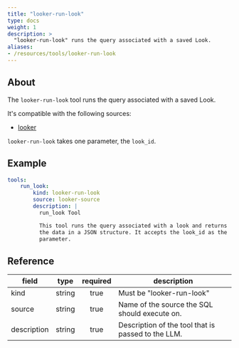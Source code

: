 ```yaml
---
title: "looker-run-look"
type: docs
weight: 1
description: >
  "looker-run-look" runs the query associated with a saved Look.
aliases:
- /resources/tools/looker-run-look
---
```


## About

The `looker-run-look` tool runs the query associated with a
saved Look.

It's compatible with the following sources:

- [looker](../../sources/looker/)

`looker-run-look` takes one parameter, the `look_id`.

## Example

```yaml
tools:
    run_look:
        kind: looker-run-look
        source: looker-source
        description: |
          run_look Tool

          This tool runs the query associated with a look and returns
          the data in a JSON structure. It accepts the look_id as the
          parameter.
```

## Reference

| **field**   |                  **type**                  | **required** | **description**                                                                                  |
|-------------|:------------------------------------------:|:------------:|--------------------------------------------------------------------------------------------------|
| kind        |                   string                   |     true     | Must be "looker-run-look"                                                                        |
| source      |                   string                   |     true     | Name of the source the SQL should execute on.                                                    |
| description |                   string                   |     true     | Description of the tool that is passed to the LLM.                                               |

